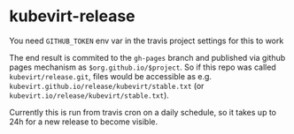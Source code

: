 # kubevirt-release

You need `GITHUB_TOKEN` env var in the travis project settings for this to work

The end result is commited to the `gh-pages` branch and published via github pages mechanism as `$org.github.io/$project`.
So if this repo was called `kubevirt/release.git`, files would be accessible as e.g. `kubevirt.github.io/release/kubevirt/stable.txt` (or `kubevirt.io/release/kubevirt/stable.txt`).

Currently this is run from travis cron on a daily schedule, so it takes up to 24h for a new release to become visible.

